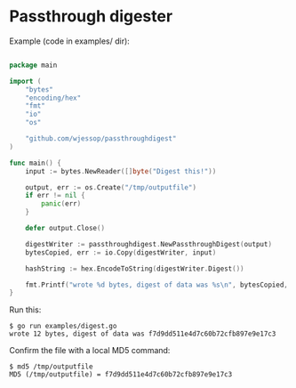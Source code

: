 # Passthrough digester

Example (code in examples/ dir):

```go

package main

import (
	"bytes"
	"encoding/hex"
	"fmt"
	"io"
	"os"

	"github.com/wjessop/passthroughdigest"
)

func main() {
	input := bytes.NewReader([]byte("Digest this!"))

	output, err := os.Create("/tmp/outputfile")
	if err != nil {
		panic(err)
	}

	defer output.Close()

	digestWriter := passthroughdigest.NewPassthroughDigest(output)
	bytesCopied, err := io.Copy(digestWriter, input)

	hashString := hex.EncodeToString(digestWriter.Digest())

	fmt.Printf("wrote %d bytes, digest of data was %s\n", bytesCopied, hashString)
}
```

Run this:

    $ go run examples/digest.go
    wrote 12 bytes, digest of data was f7d9dd511e4d7c60b72cfb897e9e17c3

Confirm the file with a local MD5 command:

    $ md5 /tmp/outputfile
    MD5 (/tmp/outputfile) = f7d9dd511e4d7c60b72cfb897e9e17c3
